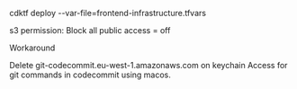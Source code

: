 cdktf deploy --var-file=frontend-infrastructure.tfvars


s3 permission:  Block all public access = off


Workaround

Delete git-codecommit.eu-west-1.amazonaws.com on keychain Access for git commands in codecommit using macos.